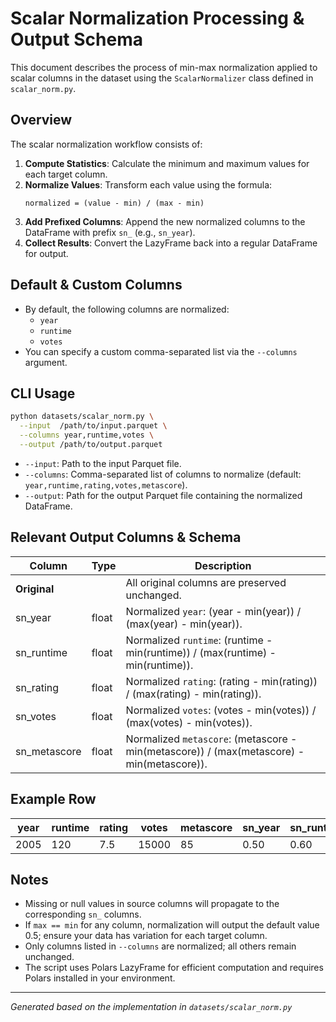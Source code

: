 # Scalar Normalization Processing & Output Schema

This document describes the process of min-max normalization applied to scalar columns in the dataset using the `ScalarNormalizer` class defined in `scalar_norm.py`.

## Overview

The scalar normalization workflow consists of:

1. **Compute Statistics**: Calculate the minimum and maximum values for each target column.
2. **Normalize Values**: Transform each value using the formula:
   ```text
   normalized = (value - min) / (max - min)
   ```
3. **Add Prefixed Columns**: Append the new normalized columns to the DataFrame with prefix `sn_` (e.g., `sn_year`).
4. **Collect Results**: Convert the LazyFrame back into a regular DataFrame for output.

## Default & Custom Columns

- By default, the following columns are normalized:
  - `year`
  - `runtime`
  - `votes`
- You can specify a custom comma-separated list via the `--columns` argument.

## CLI Usage

```bash
python datasets/scalar_norm.py \
  --input  /path/to/input.parquet \
  --columns year,runtime,votes \
  --output /path/to/output.parquet
```

- `--input`: Path to the input Parquet file.
- `--columns`: Comma-separated list of columns to normalize (default: `year,runtime,rating,votes,metascore`).
- `--output`: Path for the output Parquet file containing the normalized DataFrame.

## Relevant Output Columns & Schema

| Column       | Type   | Description                                                                                       |
|--------------|--------|---------------------------------------------------------------------------------------------------|
| **Original** |        | All original columns are preserved unchanged.                                                     |
| sn_year      | float  | Normalized `year`: (year - min(year)) / (max(year) - min(year)).                                  |
| sn_runtime   | float  | Normalized `runtime`: (runtime - min(runtime)) / (max(runtime) - min(runtime)).                   |
| sn_rating    | float  | Normalized `rating`: (rating - min(rating)) / (max(rating) - min(rating)).                        |
| sn_votes     | float  | Normalized `votes`: (votes - min(votes)) / (max(votes) - min(votes)).                             |
| sn_metascore | float  | Normalized `metascore`: (metascore - min(metascore)) / (max(metascore) - min(metascore)).        |

## Example Row

| year | runtime | rating | votes | metascore | sn_year | sn_runtime | sn_rating | sn_votes | sn_metascore |
|------|---------|--------|-------|-----------|---------|------------|-----------|----------|--------------|
| 2005 | 120     | 7.5    | 15000 | 85        | 0.50    | 0.60       | 0.75      | 0.75     | 0.85         |

## Notes

- Missing or null values in source columns will propagate to the corresponding `sn_` columns.
- If `max == min` for any column, normalization will output the default value 0.5; ensure your data has variation for each target column.
- Only columns listed in `--columns` are normalized; all others remain unchanged.
- The script uses Polars LazyFrame for efficient computation and requires Polars installed in your environment.

---
*Generated based on the implementation in `datasets/scalar_norm.py`*
